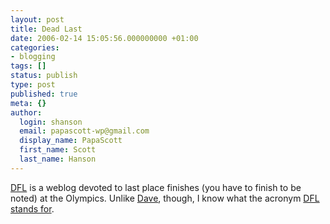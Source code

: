 ```yaml
---
layout: post
title: Dead Last
date: 2006-02-14 15:05:56.000000000 +01:00
categories:
- blogging
tags: []
status: publish
type: post
published: true
meta: {}
author:
  login: shanson
  email: papascott-wp@gmail.com
  display_name: PapaScott
  first_name: Scott
  last_name: Hanson
---
```

<p><a href="http://www.mcwetboy.net/dfl/" title="DFL">DFL</a> is a weblog devoted to last place finishes (you have to finish to be noted) at the Olympics. Unlike <a href="http://davespicks.com/archive/2006/02/13.html#1139659566" title="13. February, 2006 - Monday the thirteenth">Dave</a>, though, I know what the acronym <a href="http://www.mcwetboy.net/dfl/2006/02/frequently-asked-questions.html" title="DFL: Frequently Asked Questions">DFL stands for</a>.</p>
